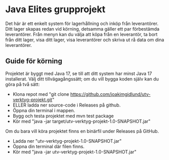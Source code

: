 # Java Elites grupprojekt
Det här är ett enkelt system för lagerhållning och inköp från leverantörer.
Ditt lager skapas redan vid körning, detsamma gäller ett par förbestämda
leverantörer. Från menyn kan du välja att köpa från en leverantör, ta bort från ditt lager,
visa ditt lager, visa leverantörer och skriva ut rå data om dina leverantörer.

## Guide för körning
Projektet är byggt med Java 17, se till att ditt system har minst Java 17 installerat.
Välj ditt tillvägagångssätt; om du vill bygga koden själv kan du göra på två sätt:

- Klona repot med "git clone https://github.com/joakimgidlund/utv-verktyg-projekt.git"
- ELLER ladda ner source-code i Releases på github.
- Öppna din terminal i mappen.
- Bygg och testa projektet med mvn test package
- Kör med "java -jar target/utv-verktyg-projekt-1.0-SNAPSHOT.jar"

Om du bara vill köra projektet finns en binärfil under Releases på GitHub.
- Ladda ner "utv-verktyg-projekt-1.0-SNAPSHOT.jar"
- Öppna din terminal där filen finns.
- Kör med "java -jar utv-verktyg-projekt-1.0-SNAPSHOT.jar"


